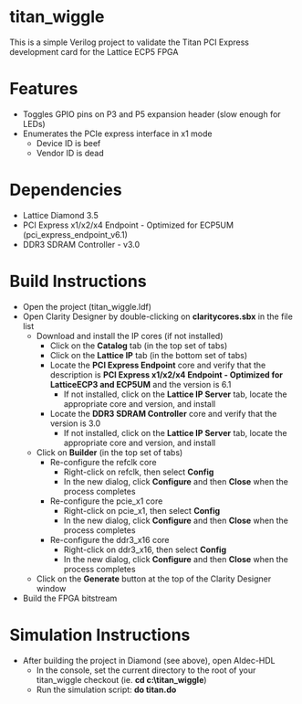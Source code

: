# titan_wiggle

This is a simple Verilog project to validate the Titan PCI Express development card for the Lattice ECP5 FPGA

# Features
* Toggles GPIO pins on P3 and P5 expansion header (slow enough for LEDs)
* Enumerates the PCIe express interface in x1 mode
  * Device ID is beef
  * Vendor ID is dead

# Dependencies
* Lattice Diamond 3.5
* PCI Express x1/x2/x4 Endpoint - Optimized for ECP5UM (pci_express_endpoint_v6.1)
* DDR3 SDRAM Controller - v3.0

# Build Instructions
* Open the project (titan_wiggle.ldf)
* Open Clarity Designer by double-clicking on **claritycores.sbx** in the file list
  * Download and install the IP cores (if not installed)
    * Click on the **Catalog** tab (in the top set of tabs)
    * Click on the **Lattice IP** tab (in the bottom set of tabs)
    * Locate the **PCI Express Endpoint** core and verify that the description is **PCI Express x1/x2/x4 Endpoint - Optimized for LatticeECP3 and ECP5UM** and the version is 6.1
	   * If not installed, click on the **Lattice IP Server** tab, locate the appropriate core and version, and install
    * Locate the **DDR3 SDRAM Controller** core and verify that the version is 3.0
	   * If not installed, click on the **Lattice IP Server** tab, locate the appropriate core and version, and install
  * Click on **Builder** (in the top set of tabs)
    * Re-configure the refclk core
      * Right-click on refclk, then select **Config**
      * In the new dialog, click **Configure** and then **Close** when the process completes
    * Re-configure the pcie_x1 core
      * Right-click on pcie_x1, then select **Config**
      * In the new dialog, click **Configure** and then **Close** when the process completes
    * Re-configure the ddr3_x16 core
      * Right-click on ddr3_x16, then select **Config**
      * In the new dialog, click **Configure** and then **Close** when the process completes
  * Click on the **Generate** button at the top of the Clarity Designer window
* Build the FPGA bitstream

# Simulation Instructions
* After building the project in Diamond (see above), open Aldec-HDL
  * In the console, set the current directory to the root of your titan_wiggle checkout (ie. **cd c:\titan_wiggle**)
  * Run the simulation script: **do titan.do**
